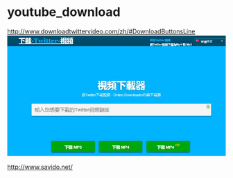 # youtube_download  ![]()

http://www.downloadtwittervideo.com/zh/#DownloadButtonsLine  
![](https://github.com/1024china/youtube_download/blob/master/2017-06-12_125145.jpg)

http://www.savido.net/

